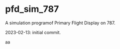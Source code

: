 # pfd_sim_787
A simulation programof Primary Flight Display on 787.

2023-02-13: initial commit.

aa
